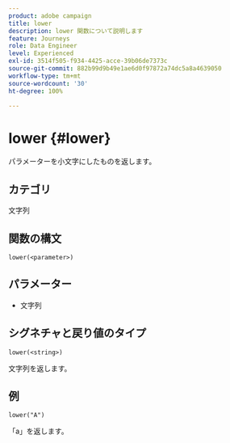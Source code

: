 ```yaml
---
product: adobe campaign
title: lower
description: lower 関数について説明します
feature: Journeys
role: Data Engineer
level: Experienced
exl-id: 3514f505-f934-4425-acce-39b06de7373c
source-git-commit: 882b99d9b49e1ae6d0f97872a74dc5a8a4639050
workflow-type: tm+mt
source-wordcount: '30'
ht-degree: 100%

---
```


# lower {#lower}

パラメーターを小文字にしたものを返します。

## カテゴリ

文字列

## 関数の構文

`lower(<parameter>)`

## パラメーター

* 文字列

## シグネチャと戻り値のタイプ

`lower(<string>)`

文字列を返します。

## 例

`lower("A")`

「a」を返します。
